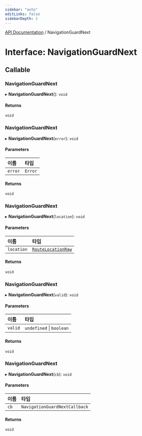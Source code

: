```yaml
---
sidebar: "auto"
editLinks: false
sidebarDepth: 3
---
```


[API Documentation](../index.md) / NavigationGuardNext

# Interface: NavigationGuardNext

## Callable

### NavigationGuardNext

▸ **NavigationGuardNext**(): `void`

#### Returns

`void`

### NavigationGuardNext

▸ **NavigationGuardNext**(`error`): `void`

#### Parameters

| 이름 | 타입 |
| :------ | :------ |
| `error` | `Error` |

#### Returns

`void`

### NavigationGuardNext

▸ **NavigationGuardNext**(`location`): `void`

#### Parameters

| 이름 | 타입 |
| :------ | :------ |
| `location` | [`RouteLocationRaw`](../index.md#routelocationraw) |

#### Returns

`void`

### NavigationGuardNext

▸ **NavigationGuardNext**(`valid`): `void`

#### Parameters

| 이름 | 타입 |
| :------ | :------ |
| `valid` | `undefined` \| `boolean` |

#### Returns

`void`

### NavigationGuardNext

▸ **NavigationGuardNext**(`cb`): `void`

#### Parameters

| 이름 | 타입 |
| :------ | :------ |
| `cb` | `NavigationGuardNextCallback` |

#### Returns

`void`
